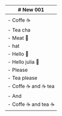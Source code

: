 |# New 001|
|---|
| |
|- Coffe ☕|
|- Tea cha|
|- Meat 🍖|
|- hat |
|- Hello 👦|
|- Hello julia 🧑  |
|- Please  |
|- Tea please |
|- Coffe ☕ and  ☕  tea |
|- And |
|- Coffe ☕ and tea ☕| please|

